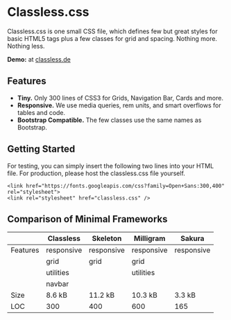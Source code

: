 # Classless.css

Classless.css is one small CSS file, which defines few but great styles for basic HTML5 tags plus a few classes for grid and spacing. Nothing more. Nothing less.

**Demo:** at [classless.de](http://classless.de)



## Features

* **Tiny.** Only 300 lines of CSS3 for Grids, Navigation Bar, Cards and more.
* **Responsive.** We use media queries, rem units, and smart overflows for tables and code.
* **Bootstrap Compatible.** The few classes use the same names as Bootstrap.




## Getting Started

For testing, you can simply insert the following two lines into your HTML file. For production, please host the classless.css file yourself.
    
```
<link href="https://fonts.googleapis.com/css?family=Open+Sans:300,400" rel="stylesheet">
<link rel="stylesheet" href="classless.css" />
```



## Comparison of Minimal Frameworks

|           | Classless  | Skeleton   | Milligram  | Sakura     |
|-----------|------------|------------|------------|------------|
| Features  | responsive | responsive | responsive | responsive |
|           | grid       |      grid  |      grid  |            |
|           | utilities  |            | utilities  |            |
|           | navbar     |            |            |            |
| Size	    | 8.6 kB     |    11.2 kB |   10.3 kB  |    3.3 kB  |
| LOC       | 300        |     400    |     600    |      165   |



